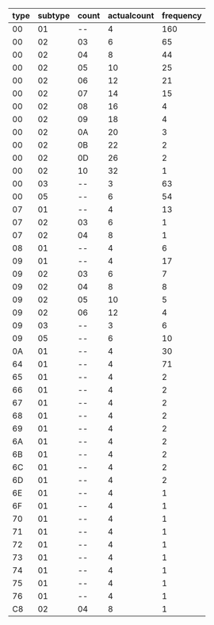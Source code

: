 |type|subtype|count|actualcount|frequency|
|----|-------|-----|-----------|-------- |
|00|01|--|4 |160|
|00|02|03|6 |65|
|00|02|04|8 |44|
|00|02|05|10 |25|
|00|02|06|12 |21|
|00|02|07|14 |15|
|00|02|08|16 |4|
|00|02|09|18 |4|
|00|02|0A|20 |3|
|00|02|0B|22 |2|
|00|02|0D|26 |2|
|00|02|10|32 |1|
|00|03|--|3 |63|
|00|05|--|6 |54|
|07|01|--|4 |13|
|07|02|03|6 |1|
|07|02|04|8 |1|
|08|01|--|4 |6|
|09|01|--|4 |17|
|09|02|03|6 |7|
|09|02|04|8 |8|
|09|02|05|10 |5|
|09|02|06|12 |4|
|09|03|--|3 |6|
|09|05|--|6 |10|
|0A|01|--|4 |30|
|64|01|--|4 |71|
|65|01|--|4 |2|
|66|01|--|4 |2|
|67|01|--|4 |2|
|68|01|--|4 |2|
|69|01|--|4 |2|
|6A|01|--|4 |2|
|6B|01|--|4 |2|
|6C|01|--|4 |2|
|6D|01|--|4 |2|
|6E|01|--|4 |1|
|6F|01|--|4 |1|
|70|01|--|4 |1|
|71|01|--|4 |1|
|72|01|--|4 |1|
|73|01|--|4 |1|
|74|01|--|4 |1|
|75|01|--|4 |1|
|76|01|--|4 |1|
|C8|02|04|8 |1|

